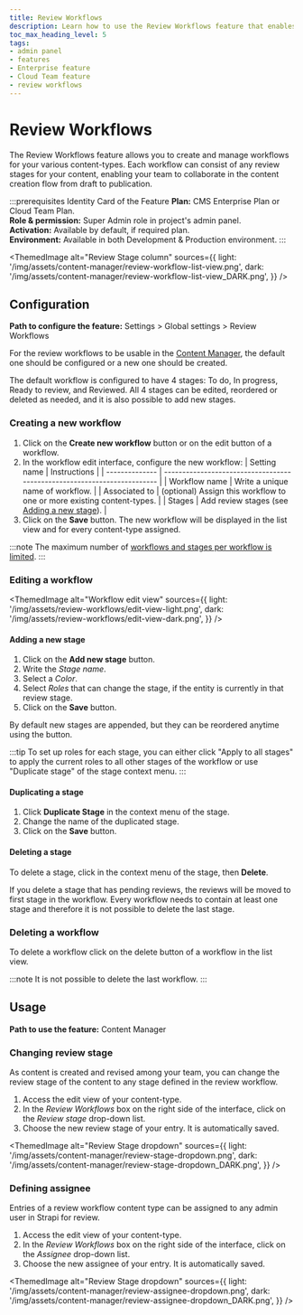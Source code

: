 ```yaml
---
title: Review Workflows
description: Learn how to use the Review Workflows feature that enables the creation and management of workflows for your various content-types
toc_max_heading_level: 5
tags:
- admin panel
- features
- Enterprise feature
- Cloud Team feature
- review workflows
---
```


# Review Workflows
<EnterpriseBadge /> <CloudTeamBadge />

The Review Workflows feature allows you to create and manage workflows for your various content-types. Each workflow can consist of any review stages for your content, enabling your team to collaborate in the content creation flow from draft to publication.

:::prerequisites Identity Card of the Feature
<Icon name="credit-card"/> **Plan:** CMS Enterprise Plan or Cloud Team Plan. <br/>
<Icon name="user"/> **Role & permission:** Super Admin role in project's admin panel. <br/>
<Icon name="toggle-left"/> **Activation:** Available by default, if required plan. <br/>
<Icon name="laptop"/> **Environment:** Available in both Development & Production environment.
:::

<ThemedImage
  alt="Review Stage column"
  sources={{
    light: '/img/assets/content-manager/review-workflow-list-view.png',
    dark: '/img/assets/content-manager/review-workflow-list-view_DARK.png',
  }}
/>

## Configuration

**Path to configure the feature:** <Icon name="gear-six" /> Settings > Global settings > Review Workflows

For the review workflows to be usable in the [Content Manager](/cms/features/content-manager), the default one should be configured or a new one should be created.

The default workflow is configured to have 4 stages: To do, In progress, Ready to review, and Reviewed. All 4 stages can be edited, reordered or deleted as needed, and it is also possible to add new stages.

### Creating a new workflow

1. Click on the **Create new workflow** button or on the edit button <Icon name="pencil-simple" /> of a workflow.
2. In the workflow edit interface, configure the new workflow:
    | Setting name   | Instructions                                                             |
    | -------------- | ------------------------------------------------------------------------ |
    | Workflow name  | Write a unique name of workflow.                                         |
    | Associated to  | (optional) Assign this workflow to one or more existing content-types.   |
    | Stages         | Add review stages (see [Adding a new stage](#adding-a-new-stage)).       |
3. Click on the **Save** button. The new workflow will be displayed in the list view and for every content-type assigned.

:::note
The maximum number of [workflows and stages per workflow is limited](https://strapi.io/pricing-cloud).
:::

### Editing a workflow

<ThemedImage
  alt="Workflow edit view"
  sources={{
    light: '/img/assets/review-workflows/edit-view-light.png',
    dark: '/img/assets/review-workflows/edit-view-dark.png',
  }}
/>

#### Adding a new stage

1. Click on the **Add new stage** button.
2. Write the *Stage name*.
3. Select a *Color*.
4. Select *Roles* that can change the stage, if the entity is currently in that review stage.
5. Click on the **Save** button.

By default new stages are appended, but they can be reordered anytime using the <Icon name="dots-six-vertical" classes="ph-bold" /> button.

:::tip
To set up roles for each stage, you can either click "Apply to all stages" to apply the current roles to all other stages of the workflow or use "Duplicate stage" of the stage context menu.
:::

#### Duplicating a stage

1. Click **Duplicate Stage** in the context menu of the stage.
2. Change the name of the duplicated stage.
2. Click on the **Save** button.

#### Deleting a stage

To delete a stage, click <Icon name="dots-three-outline" /> in the context menu of the stage, then **Delete**.

If you delete a stage that has pending reviews, the reviews will be moved to first stage in the workflow. Every workflow needs to
contain at least one stage and therefore it is not possible to delete the last stage.

### Deleting a workflow

To delete a workflow click on the delete button <Icon name="trash" /> of a workflow in the list view.

:::note
It is not possible to delete the last workflow.
:::

## Usage

**Path to use the feature:** <Icon name="feather" /> Content Manager

### Changing review stage

As content is created and revised among your team, you can change the review stage of the content to any stage defined in the review workflow.

1. Access the edit view of your content-type.
2. In the *Review Workflows* box on the right side of the interface, click on the _Review stage_ drop-down list.
3. Choose the new review stage of your entry. It is automatically saved.

<ThemedImage
  alt="Review Stage dropdown"
  sources={{
    light: '/img/assets/content-manager/review-stage-dropdown.png',
    dark: '/img/assets/content-manager/review-stage-dropdown_DARK.png',
  }}
/>

### Defining assignee

Entries of a review workflow content type can be assigned to any admin user in Strapi for review.

1. Access the edit view of your content-type.
2. In the *Review Workflows* box on the right side of the interface, click on the _Assignee_ drop-down list.
3. Choose the new assignee of your entry. It is automatically saved.

<ThemedImage
  alt="Review Stage dropdown"
  sources={{
    light: '/img/assets/content-manager/review-assignee-dropdown.png',
    dark: '/img/assets/content-manager/review-assignee-dropdown_DARK.png',
  }}
/>
